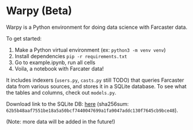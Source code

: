 # Warpy (Beta)

Warpy is a Python environment for doing data science with Farcaster data.

To get started:

1. Make a Python virtual environment (ex: `python3 -m venv venv`)
2. Install dependencies `pip -r requirements.txt`
3. Go to example.ipynb, run all cells
4. Voila, a notebook with Farcater data!

It includes indexers (`users.py`, `casts.py` still TODO) that queries Farcaster data from various sources, and stores it in a SQLite database. To see what the tables and columns, check out `models.py`.

Download link to the SQLite DB: [here](https://www.dropbox.com/s/7xt62rc2cgbx65e/data.db?dl=0) (sha256sum: `62b5b48aaf7551be18a5a50bcf7440047699a1fa9047addc130f7645cb9bce48`).

(Note: more data will be added in the future!)